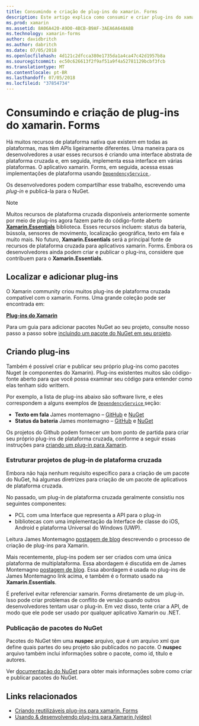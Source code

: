 ```yaml
---
title: Consumindo e criação de plug-ins do xamarin. Forms
description: Este artigo explica como consumir e criar plug-ins do xamarin. Forms. Plug-ins são normalmente usados para expor facilmente os recursos de plataforma nativa.
ms.prod: xamarin
ms.assetid: 8A06A420-A9D0-4BCB-B9AF-3AEA6A648A8B
ms.technology: xamarin-forms
author: davidbritch
ms.author: dabritch
ms.date: 07/05/2018
ms.openlocfilehash: 4d121c2dfcca380e1735da1a4ca47c42d1957b8a
ms.sourcegitcommit: ec50c626613f2f9af51a9f4a52781129bcbf3fcb
ms.translationtype: MT
ms.contentlocale: pt-BR
ms.lasthandoff: 07/05/2018
ms.locfileid: "37854734"
---
```

# <a name="consuming-and-creating-xamarinforms-plugins"></a>Consumindo e criação de plug-ins do xamarin. Forms

Há muitos recursos de plataforma nativa que existem em todas as plataformas, mas têm APIs ligeiramente diferentes. Uma maneira para os desenvolvedores a usar esses recursos é criando uma interface abstrata de plataforma cruzada e, em seguida, implementa essa interface em várias plataformas. O aplicativo xamarin. Forms, em seguida, acessa essas implementações de plataforma usando [ `DependencyService` ](~/xamarin-forms/app-fundamentals/dependency-service/index.md).

Os desenvolvedores podem compartilhar esse trabalho, escrevendo uma _plug-in_ e publicá-la para o NuGet.

> [!NOTE]
> Muitos recursos de plataforma cruzada disponíveis anteriormente somente por meio de plug-ins agora fazem parte do código-fonte aberto **[Xamarin.Essentials](~/essentials/index.md)** biblioteca. Esses recursos incluem: status da bateria, bússola, sensores de movimento, localização geográfica, texto em fala e muito mais. No futuro, **Xamarin.Essentials** será a principal fonte de recursos de plataforma cruzada para aplicativos xamarin. Forms. Embora os desenvolvedores ainda podem criar e publicar o plug-ins, considere que contribuem para o **Xamarin.Essentials**.

## <a name="finding-and-adding-plugins"></a>Localizar e adicionar plug-ins

O Xamarin community criou muitos plug-ins de plataforma cruzada compatível com o xamarin. Forms. Uma grande coleção pode ser encontrada em:

[**Plug-ins do Xamarin**](https://github.com/xamarin/XamarinComponents)

Para um guia para adicionar pacotes NuGet ao seu projeto, consulte nosso passo a passo sobre [incluindo um pacote do NuGet em seu projeto](/visualstudio/mac/nuget-walkthrough/).

## <a name="creating-plugins"></a>Criando plug-ins

Também é possível criar e publicar seu próprio plug-ins como pacotes Nuget (e componentes do Xamarin). Plug-ins existentes muitos são código-fonte aberto para que você possa examinar seu código para entender como elas tenham sido writtern.

Por exemplo, a lista de plug-ins abaixo são software livre, e eles correspondem a alguns exemplos de [ `DependencyService` ](~/xamarin-forms/app-fundamentals/dependency-service/index.md) seção:

- **Texto em fala** James montemagno &ndash; [GitHub](https://github.com/jamesmontemagno/TextToSpeechPlugin) e [NuGet  ](https://www.nuget.org/packages/Xam.Plugins.TextToSpeech)
- **Status da bateria** James montemagno &ndash; [GitHub](https://github.com/jamesmontemagno/BatteryPlugin) e [NuGet](https://www.nuget.org/packages/Xam.Plugin.Battery)

Os projetos do Github podem fornecer um bom ponto de partida para criar seu próprio plug-ins de plataforma cruzada, conforme a seguir essas instruções para [criando um plug-in para Xamarin](https://github.com/xamarin/XamarinComponents#create-a-plugin-for-xamarin).

### <a name="structuring-cross-platform-plugin-projects"></a>Estruturar projetos de plug-in de plataforma cruzada

Embora não haja nenhum requisito específico para a criação de um pacote do NuGet, há algumas diretrizes para criação de um pacote de aplicativos de plataforma cruzada.

No passado, um plug-in de plataforma cruzada geralmente consistiu nos seguintes componentes:

- PCL com uma Interface que representa a API para o plug-in
- bibliotecas com uma implementação da Interface de classe do iOS, Android e plataforma Universal do Windows (UWP).

Leitura James Montemagno [postagem de blog](https://blog.xamarin.com/creating-reusable-plugins-for-xamarin-forms/) descrevendo o processo de criação de plug-ins para Xamarin.

Mais recentemente, plug-ins podem ser ser criados com uma única plataforma de multiplataforma. Essa abordagem é discutida em de James Montemagno [postagem de blog](https://montemagno.com/converting-xamarin-libraries-to-sdk-style-multi-targeted-projects/). Essa abordagem é usada no plug-ins de James Montemagno link acima, e também é o formato usado na **Xamarin.Essentials**.

É preferível evitar referenciar xamarin. Forms diretamente de um plug-in.
Isso pode criar problemas de conflito de versão quando outros desenvolvedores tentam usar o plug-in. Em vez disso, tente criar a API, de modo que ele pode ser usado por qualquer aplicativo Xamarin ou .NET.

### <a name="publishing-nuget-packages"></a>Publicação de pacotes do NuGet

Pacotes do NuGet têm uma **nuspec** arquivo, que é um arquivo xml que define quais partes do seu projeto são publicados no pacote. O **nuspec** arquivo também inclui informações sobre o pacote, como id, título e autores.

Ver [documentação do NuGet](/nuget/create-packages/creating-a-package.md) para obter mais informações sobre como criar e publicar pacotes do NuGet.

## <a name="related-links"></a>Links relacionados

- [Criando reutilizáveis plug-ins para xamarin. Forms](https://blog.xamarin.com/creating-reusable-plugins-for-xamarin-forms)
- [Usando & desenvolvendo plug-ins para Xamarin (vídeo)](https://university.xamarin.com/guestlectures/using-developing-plugins-for-xamarin)
